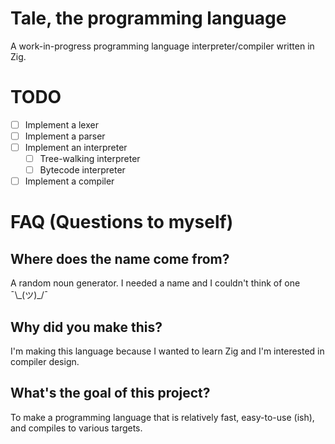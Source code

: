 # Tale, the programming language
A work-in-progress programming language interpreter/compiler written in Zig.

# TODO
- [ ] Implement a lexer
- [ ] Implement a parser
- [ ] Implement an interpreter
  - [ ] Tree-walking interpreter
  - [ ] Bytecode interpreter
- [ ] Implement a compiler

# FAQ (Questions to myself)

## Where does the name come from?
A random noun generator. I needed a name and I couldn't think of one ¯\\\_(ツ)_/¯

## Why did you make this?
I'm making this language because I wanted to learn Zig and I'm interested in compiler design.

## What's the goal of this project?
To make a programming language that is relatively fast, easy-to-use (ish), and compiles to various targets.